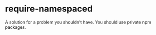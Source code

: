 require-namespaced
==================

A solution for a problem you shouldn't have. You should use private npm packages.
